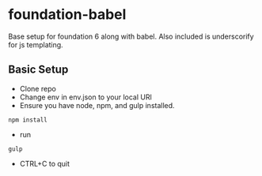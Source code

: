 # foundation-babel
Base setup for foundation 6 along with babel. Also included is underscorify for js templating.

## Basic Setup

* Clone repo
* Change env in env.json to your local URl
* Ensure you have node, npm, and gulp installed. 
```
npm install
```
* run
```
gulp
```
* CTRL+C to quit
